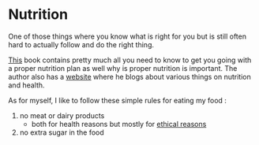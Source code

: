 # Nutrition

One of those things where you know what is right for you but is still often hard to actually follow and do the right thing.

[This][1] book contains pretty much all you need to know to get you going with a proper nutrition plan as well why is proper nutrition is important. The author also has a [website][2] where he blogs about various things on nutrition and health.

As for myself, I like to follow these simple rules for eating my food :

1. no meat or dairy products
	- both for health reasons but mostly for [ethical reasons][3]
2. no extra sugar in the food

[1]:	https://www.goodreads.com/book/show/25663961-how-not-to-die?from_search=true
[2]:	https://nutritionfacts.org
[3]:	../life/Compassion.md